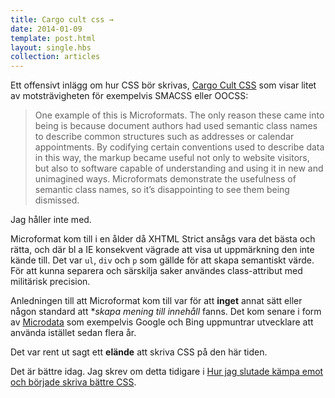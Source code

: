 ```yaml
---
title: Cargo cult css →
date: 2014-01-09
template: post.html
layout: single.hbs
collection: articles
---
```

Ett offensivt inlägg om hur CSS bör skrivas, [Cargo Cult CSS](http://www.kapowaz.net/articles/cargo-cult-css) som visar litet av motsträvigheten för exempelvis SMACSS eller OOCSS:

> One example of this is Microformats. The only reason these came into being is because document authors had used semantic class names to describe common structures such as addresses or calendar appointments. By codifying certain conventions used to describe data in this way, the markup became useful not only to website visitors, but also to software capable of understanding and using it in new and unimagined ways. Microformats demonstrate the usefulness of semantic class names, so it’s disappointing to see them being dismissed.

Jag håller inte med.

Microformat kom till i en ålder då XHTML Strict ansågs vara det bästa och rätta, och där bl a IE konsekvent vägrade att visa ut uppmärkning den inte kände till. Det var `ul`, `div` och `p` som gällde för att skapa semantiskt värde. För att kunna separera och särskilja saker användes class-attribut med militärisk precision.

Anledningen till att Microformat kom till var för att **inget** annat sätt eller någon standard att **skapa mening till innehåll* fanns. Det kom senare i form av [Microdata](http://en.wikipedia.org/wiki/Microdata_%28HTML%29) som exempelvis Google och Bing uppmuntrar utvecklare att använda istället sedan flera år.

Det var rent ut sagt ett **elände** att skriva CSS på den här tiden.

Det är bättre idag. Jag skrev om detta tidigare i [Hur jag slutade kämpa emot och började skriva bättre CSS](http://www.madr.se/b/css).